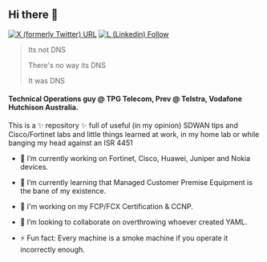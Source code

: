 ## Hi there 👋
[![X (formerly Twitter) URL](https://img.shields.io/twitter/url?url=https%3A%2F%2Fx.com%2FTheWatchdogEM&style=for-the-badge&logo=x&label=Twitter&labelColor=black&color=black)](https://x.com/thewatchdogem)
[![L (Linkedin) Follow](https://img.shields.io/badge/LinkedIn-0077B5?style=for-the-badge&logo=linkedin&logoColor=white)](https://www.linkedin.com/in/troylinforth/)


>Its not DNS
>
>There's no way its DNS
>
>It was DNS

#### Technical Operations guy @ TPG Telecom, Prev @ Telstra, Vodafone Hutchison Australia.

This is a ✨ repository ✨ full of useful (in my opinion) SDWAN tips and Cisco/Fortinet labs and little things learned at work, in my home lab or while banging my head against an ISR 4451



- 🔭 I’m currently working on Fortinet, Cisco, Huawei, Juniper and Nokia devices.
- 🌱 I’m currently learning that Managed Customer Premise Equipment is the bane of my existence.
- 📒 I'm working on my FCP/FCX Certification & CCNP.
- 👯 I’m looking to collaborate on overthrowing whoever created YAML.

- ⚡ Fun fact: Every machine is a smoke machine if you operate it incorrectly enough. 


